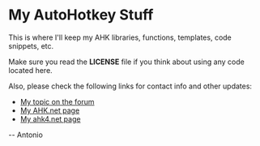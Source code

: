 # My AutoHotkey Stuff

This is where I'll keep my AHK libraries, functions, templates, code snippets, etc.

Make sure you read the **LICENSE** file if you think about using any code located here.

Also, please check the following links for contact info and other updates:
* [My topic on the forum][tf]
* [My AHK.net page][an]
* [My ahk4.net page][a4]

-- Antonio

[tf]: http://www.autohotkey.com/community/viewtopic.php?f=2&t=88198
[an]: http://u.ahk.me/MasterFocus
[a4]: http://masterfocus.ahk4.net